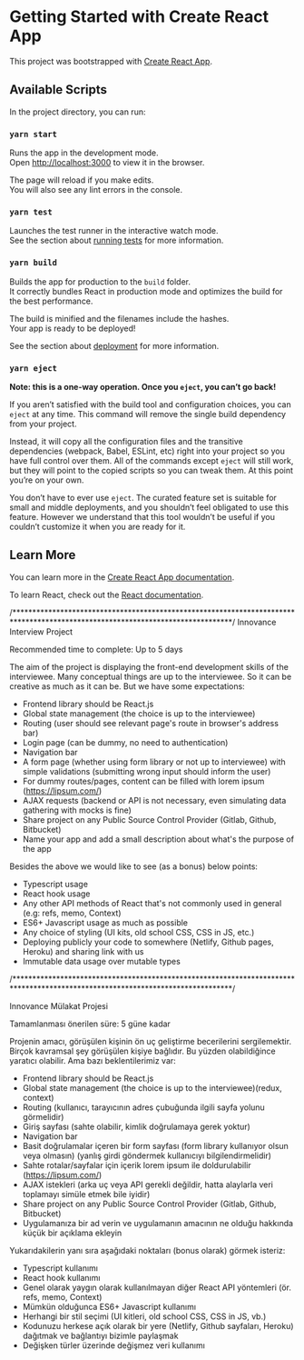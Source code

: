 # Getting Started with Create React App

This project was bootstrapped with [Create React App](https://github.com/facebook/create-react-app).

## Available Scripts

In the project directory, you can run:

### `yarn start`

Runs the app in the development mode.\
Open [http://localhost:3000](http://localhost:3000) to view it in the browser.

The page will reload if you make edits.\
You will also see any lint errors in the console.

### `yarn test`

Launches the test runner in the interactive watch mode.\
See the section about [running tests](https://facebook.github.io/create-react-app/docs/running-tests) for more information.

### `yarn build`

Builds the app for production to the `build` folder.\
It correctly bundles React in production mode and optimizes the build for the best performance.

The build is minified and the filenames include the hashes.\
Your app is ready to be deployed!

See the section about [deployment](https://facebook.github.io/create-react-app/docs/deployment) for more information.

### `yarn eject`

**Note: this is a one-way operation. Once you `eject`, you can’t go back!**

If you aren’t satisfied with the build tool and configuration choices, you can `eject` at any time. This command will remove the single build dependency from your project.

Instead, it will copy all the configuration files and the transitive dependencies (webpack, Babel, ESLint, etc) right into your project so you have full control over them. All of the commands except `eject` will still work, but they will point to the copied scripts so you can tweak them. At this point you’re on your own.

You don’t have to ever use `eject`. The curated feature set is suitable for small and middle deployments, and you shouldn’t feel obligated to use this feature. However we understand that this tool wouldn’t be useful if you couldn’t customize it when you are ready for it.

## Learn More

You can learn more in the [Create React App documentation](https://facebook.github.io/create-react-app/docs/getting-started).

To learn React, check out the [React documentation](https://reactjs.org/).


/*******************************************************************************************************************************/
Innovance Interview Project

Recommended time to complete: Up to 5 days

The aim of the project is displaying the front-end development skills of the interviewee. Many conceptual things are up to the interviewee. So it can be creative as much as it can be. But we have some expectations:
- Frontend library should be React.js
- Global state management (the choice is up to the interviewee)
- Routing (user should see relevant page's route in browser's address bar)
- Login page (can be dummy, no need to authentication)
- Navigation bar
- A form page (whether using form library or not up to interviewee) with simple validations (submitting wrong input should inform the user)
- For dummy routes/pages, content can be filled with lorem ipsum (https://lipsum.com/)
- AJAX requests (backend or API is not necessary, even simulating data gathering with mocks is fine)
- Share project on any Public Source Control Provider (Gitlab, Github, Bitbucket)
- Name your app and add a small description about what's the purpose of the app

Besides the above we would like to see (as a bonus) below points:
- Typescript usage
- React hook usage
- Any other API methods of React that's not commonly used in general (e.g: refs, memo, Context)
- ES6+ Javascript usage as much as possible
- Any choice of styling (UI kits, old school CSS, CSS in JS, etc.)
- Deploying publicly your code to somewhere (Netlify, Github pages, Heroku) and sharing link with us
- Immutable data usage over mutable types


/*******************************************************************************************************************************/

Innovance Mülakat Projesi

Tamamlanması önerilen süre: 5 güne kadar

Projenin amacı, görüşülen kişinin ön uç geliştirme becerilerini sergilemektir. Birçok kavramsal şey görüşülen kişiye bağlıdır.
Bu yüzden olabildiğince yaratıcı olabilir. Ama bazı beklentilerimiz var:

- Frontend library should be React.js
- Global state management (the choice is up to the interviewee)(redux, context)
- Routing (kullanıcı, tarayıcının adres çubuğunda ilgili sayfa yolunu görmelidir)
- Giriş sayfası (sahte olabilir, kimlik doğrulamaya gerek yoktur)
- Navigation bar
- Basit doğrulamalar içeren bir form sayfası (form library kullanıyor olsun veya olmasın) (yanlış girdi göndermek kullanıcıyı bilgilendirmelidir)
- Sahte rotalar/sayfalar için içerik lorem ipsum ile doldurulabilir (https://lipsum.com/)
- AJAX istekleri (arka uç veya API gerekli değildir, hatta alaylarla veri toplamayı simüle etmek bile iyidir)
- Share project on any Public Source Control Provider (Gitlab, Github, Bitbucket)
- Uygulamanıza bir ad verin ve uygulamanın amacının ne olduğu hakkında küçük bir açıklama ekleyin

Yukarıdakilerin yanı sıra aşağıdaki noktaları (bonus olarak) görmek isteriz:
- Typescript kullanımı
- React hook kullanımı
- Genel olarak yaygın olarak kullanılmayan diğer React API yöntemleri (ör. refs, memo, Context)
- Mümkün olduğunca ES6+ Javascript kullanımı
- Herhangi bir stil seçimi (UI kitleri, old school CSS, CSS in JS, vb.)
- Kodunuzu herkese açık olarak bir yere (Netlify, Github sayfaları, Heroku) dağıtmak ve bağlantıyı bizimle paylaşmak
- Değişken türler üzerinde değişmez veri kullanımı  